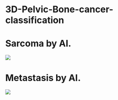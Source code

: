 # 3D-Pelvic-Bone-cancer-classification
# Sarcoma by AI.
![](https://github.com/basharbme/3D-Pelvic-Bone-cancer-classification/blob/main/33333.PNG)
# Metastasis by AI.
![](https://github.com/basharbme/3D-Pelvic-Bone-cancer-classification/blob/main/tumour_no3.PNG)

